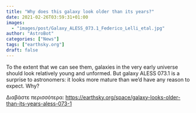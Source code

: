 ```yaml
---
title: "Why does this galaxy look older than its years?"
date: 2021-02-26T03:59:31+01:00
images:
  - "images/post/Galaxy_ALESS_073.1_Federico_Lelli_etal.jpg"
author: "AstroBot"
categories: ["News"]
tags: ["earthsky.org"]
draft: false
---
```


To the extent that we can see them, galaxies in the very early universe should look relatively young and unformed. But galaxy ALESS 073.1 is a surprise to astronomers: it looks more mature than we’d have any reason to expect. Why?

Διαβάστε περισσότερα: https://earthsky.org/space/galaxy-looks-older-than-its-years-aless-073-1
